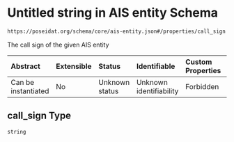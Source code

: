 # Untitled string in AIS entity Schema

```txt
https://poseidat.org/schema/core/ais-entity.json#/properties/call_sign
```

The call sign of the given AIS entity

| Abstract            | Extensible | Status         | Identifiable            | Custom Properties | Additional Properties | Access Restrictions | Defined In                                                              |
| :------------------ | :--------- | :------------- | :---------------------- | :---------------- | :-------------------- | :------------------ | :---------------------------------------------------------------------- |
| Can be instantiated | No         | Unknown status | Unknown identifiability | Forbidden         | Allowed               | none                | [ais-entity.json*](schemas/core/ais-entity.json "open original schema") |

## call_sign Type

`string`
